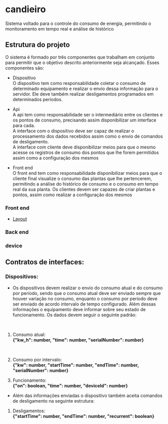 # candieiro
Sistema voltado para o controle do consumo de energia, permitindo o monitoramento em tempo real e análise de histórico

## Estrutura do projeto

O sistema é formado por três componentes que trabalham em conjunto para permitir que o objetivo descrito anteriormente seja alcançado. Esses componentes são:

* Dispositivo
    </br>O dispositivo tem como responsabilidade coletar o consumo de determinado equipamento e realizar o envio dessa informação para o servidor. Ele deve também realizar desligamentos programados em determinados períodos.
* Api
    </br>A api tem como responsabilidade ser o intermediário entre os clientes e os pontos de consumo, precisando assim disponibilizar um interface para cada. 
    </br>A interface com o dispositivo deve ser capaz de realizar o processamento dos dados recebidos assim como o envio de comandos de desligamento.
    </br>A interface com cliente deve disponibilizar meios para que o mesmo acesse os registros de consumo dos pontos que lhe forem permitidos assim como a configuração dos mesmos

* Front end
    </br>O front end tem como responsabilidade disponibilizar meios para que o cliente final visualize o consumo das plantas que lhe pertencerem, permitindo a análise do histórico de consumo e o consumo em tempo real da sua planta. Os clientes devem ser capazes de criar plantas e pontos, assim como realizar a configuração dos mesmos


### Front end
* [Layout](https://www.figma.com/proto/G1kRgE8UhwIORM50gpifcN/Untitled?type=design&node-id=12-207&t=846PHO928oQLGeWW-1&scaling=scale-down&page-id=0%3A1&mode=design)
### Back end


### device

## Contratos de interfaces:

### Dispositivos:

* Os dispositivos devem realizar o envio do consumo atual e do consumo por período, sendo que o consumo atual deve ser enviado sempre que houver variação no consumo, enquanto o consumo por período deve ser enviado de acordo intervalo de tempo configurado. Além dessas informações o equipamento deve informar sobre seu estado de funcionamento. Os dados devem seguir o seguinte padrão:
</br>

1. Consumo atual:</br>
**{"kw_h": number, "time": number, "serialNumber": number}**
</br>

2. Consumo por intervalo:</br>
**{"kw": number, "startTime": number, "endTime": number, "serialNumber": number}**

3. Funcionamento: <br>
**{"on": boolean, "time": number, "deviceId": number}**

* Além das informações enviadas o dispositivo também aceita comandos de desligamento na seguinte estrutura:

1. Desligamentos: </br>
**{"startTime": number, "endTime": number, "recurrent": boolean}**
